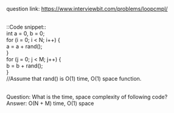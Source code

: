 question link: https://www.interviewbit.com/problems/loopcmpl/  <br><br>


::Code snippet:: <br>
int a = 0, b = 0; <br>
for (i = 0; i < N; i++) { <br>
  a = a + rand(); <br>
} <br>
for (j = 0; j < M; j++) { <br>
  b = b + rand(); <br>
} <br>
//Assume that rand() is O(1) time, O(1) space function. <br><br>


Question: What is the time, space complexity of following code? <br>
Answer: O(N + M) time, O(1) space
